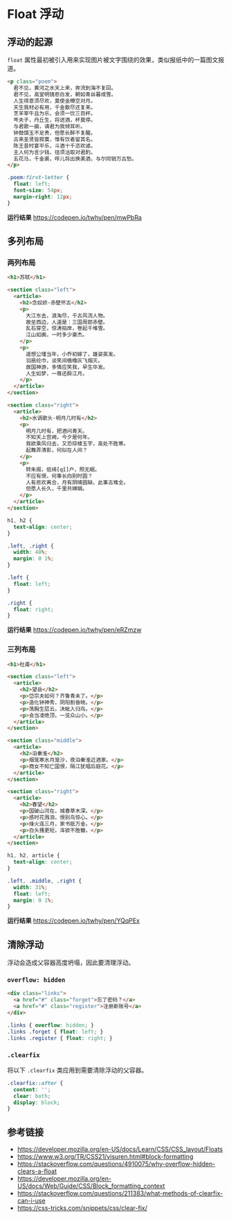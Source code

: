 # Float 浮动

## 浮动的起源
`float` 属性最初被引入用来实现图片被文字围绕的效果，类似报纸中的一篇图文报道。
```html
<p class="poem">
  君不见，黄河之水天上来，奔流到海不复回。
  君不见，高堂明镜悲白发，朝如青丝暮成雪。
  人生得意须尽欢，莫使金樽空对月。
  天生我材必有用，千金散尽还复来。
  烹羊宰牛且为乐，会须一饮三百杯。
  岑夫子，丹丘生，将进酒，杯莫停。
  与君歌一曲，请君为我倾耳听。
  钟鼓馔玉不足贵，但愿长醉不复醒。
  古来圣贤皆寂寞，惟有饮者留其名。
  陈王昔时宴平乐，斗酒十千恣欢谑。
  主人何为言少钱，径须沽取对君酌。
  五花马，千金裘，呼儿将出换美酒，与尔同销万古愁。
</p>
```
```css
.poem:first-letter {
  float: left;
  font-size: 54px;
  margin-right: 12px;
}
```
**运行结果** https://codepen.io/twhy/pen/mwPbRa

## 多列布局
### 两列布局
```html
<h1>苏轼</h1>

<section class="left">
  <article>
    <h2>念奴娇·赤壁怀古</h2>
    <p>
      大江东去，浪淘尽，千古风流人物。
      故垒西边，人道是：三国周郎赤壁。
      乱石穿空，惊涛拍岸，卷起千堆雪。
      江山如画，一时多少豪杰。
    </p>
    <p>
      遥想公瑾当年，小乔初嫁了，雄姿英发。
      羽扇纶巾，谈笑间樯橹灰飞烟灭。
      故国神游，多情应笑我，早生华发。
      人生如梦，一尊还酹江月。 
    </p>
  </article>
</section>

<section class="right">
  <article>
    <h2>水调歌头·明月几时有</h2>
    <p>
      明月几时有，把酒问青天。
      不知天上宫阙，今夕是何年。
      我欲乘风归去，又恐琼楼玉宇，高处不胜寒。
      起舞弄清影，何似在人间？
    </p>
    <p>
      转朱阁，低绮[qǐ]户，照无眠。
      不应有恨，何事长向别时圆？
      人有悲欢离合，月有阴晴圆缺，此事古难全。
      但愿人长久，千里共婵娟。
    </p>
  </article>
</section>
```
```css
h1, h2 { 
  text-align: center;
}

.left, .right {
  width: 48%;
  margin: 0 1%;
}

.left { 
  float: left;
}

.right { 
  float: right;
}
```
**运行结果** https://codepen.io/twhy/pen/eRZmzw

### 三列布局
```html
<h1>杜甫</h1>

<section class="left">
  <article>
    <h2>望岳</h2>
    <p>岱宗夫如何？齐鲁青未了。</p>
    <p>造化钟神秀，阴阳割昏晓。</p>
    <p>荡胸生层云，决眦入归鸟。</p>
    <p>会当凌绝顶，一览众山小。</p>
  </article>
</section>

<section class="middle">
  <article>
    <h2>泊秦淮</h2>
    <p>烟笼寒水月笼沙，夜泊秦淮近酒家。</p>
    <p>商女不知亡国恨，隔江犹唱后庭花。</p>
  </article>
</section>

<section class="right">
  <article>
    <h2>春望</h2>
    <p>国破山河在，城春草木深。</p>
    <p>感时花溅泪，恨别鸟惊心。</p>
    <p>烽火连三月，家书抵万金。</p>
    <p>白头搔更短，浑欲不胜簪。</p>
  </article>
</section>
```
```css
h1, h2, article {
  text-align: center;
}

.left, .middle, .right {
  width: 31%;
  float: left;
  margin: 0 1%;
}
```
**运行结果** https://codepen.io/twhy/pen/YQqPEx

## 清除浮动
浮动会造成父容器高度坍塌，因此要清理浮动。
### `overflow: hidden`
```html
<div class="links">
  <a href="#" class="forget">忘了密码？</a>
  <a href="#" class="register">注册新账号</a>
</div>
```
```css
.links { overflow: hidden; }
.links .forget { float: left; }
.links .register { float: right; }
```

### `.clearfix`
将以下 `.clearfix` 类应用到需要清除浮动的父容器。
```css
.clearfix::after {
  content: '';
  clear: both;
  display: block;
}
```

## 参考链接
* https://developer.mozilla.org/en-US/docs/Learn/CSS/CSS_layout/Floats
* https://www.w3.org/TR/CSS21/visuren.html#block-formatting
* https://stackoverflow.com/questions/4910075/why-overflow-hidden-clears-a-float
* https://developer.mozilla.org/en-US/docs/Web/Guide/CSS/Block_formatting_context
* https://stackoverflow.com/questions/211383/what-methods-of-clearfix-can-i-use
* https://css-tricks.com/snippets/css/clear-fix/
